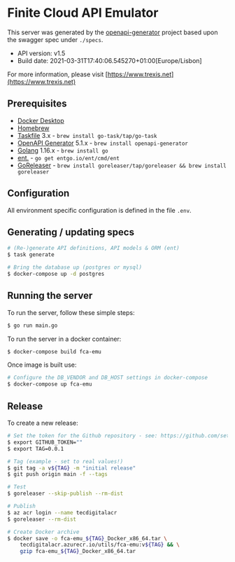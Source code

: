 # Finite Cloud API Emulator

This server was generated by the [openapi-generator](https://openapi-generator.tech) project based upon the swagger spec under `./specs`.

- API version: v1.5
- Build date: 2021-03-31T17:40:06.545270+01:00[Europe/Lisbon]

For more information, please visit [https://www.trexis.net](https://www.trexis.net)

## Prerequisites

* [Docker Desktop](https://www.docker.com/products/docker-desktop)
* [Homebrew](https://docs.brew.sh/Installation)
* [Taskfile](https://taskfile.dev) 3.x - `brew install go-task/tap/go-task`
* [OpenAPI Generator](https://github.com/OpenAPITools/openapi-generator) 5.1.x - `brew install openapi-generator`
* [Golang](https://golang.org/) 1.16.x - `brew install go`
* [ent.](https://entgo.io/) - `go get entgo.io/ent/cmd/ent`
* [GoReleaser](https://github.com/goreleaser/goreleaser) - `brew install goreleaser/tap/goreleaser && brew install goreleaser`

## Configuration

All environment specific configuration is defined in the file `.env`.
## Generating / updating specs

~~~bash
# (Re-)generate API definitions, API models & ORM (ent)
$ task generate

# Bring the database up (postgres or mysql)
$ docker-compose up -d postgres
~~~
## Running the server

To run the server, follow these simple steps:

~~~bash
$ go run main.go
~~~

To run the server in a docker container:

~~~bash
$ docker-compose build fca-emu
~~~

Once image is built use:

~~~bash
# Configure the DB_VENDOR and DB_HOST settings in docker-compose
$ docker-compose up fca-emu 
~~~

## Release

To create a new release:

~~~bash
# Set the token for the Github repository - see: https://github.com/settings/tokens/new
$ export GITHUB_TOKEN=""
$ export TAG=0.0.1

# Tag (example - set to real values!)
$ git tag -a v${TAG} -m "initial release"
$ git push origin main -f --tags

# Test
$ goreleaser --skip-publish --rm-dist

# Publish
$ az acr login --name tecdigitalacr
$ goreleaser --rm-dist

# Create Docker archive
$ docker save -o fca-emu_${TAG}_Docker_x86_64.tar \
    tecdigitalacr.azurecr.io/utils/fca-emu:v${TAG} && \
    gzip fca-emu_${TAG}_Docker_x86_64.tar
~~~
